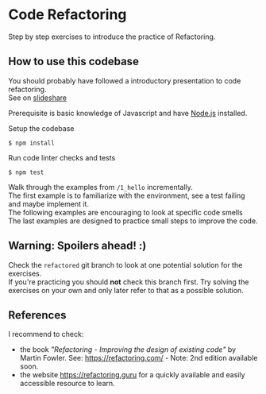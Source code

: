 Code Refactoring
================

Step by step exercises to introduce the practice of Refactoring.


## How to use this codebase

You should probably have followed a introductory presentation to code refactoring.<br>
See on [slideshare](https://www.slideshare.net/brain79/code-refactoring-workshop)

Prerequisite is basic knowledge of Javascript and have [Node.js](https://nodejs.org/) installed. 


Setup the codebase

```
$ npm install
```

Run code linter checks and tests

```
$ npm test
```

Walk through the examples from `/1_hello` incrementally.<br>
The first example is to familiarize with the environment, see a test failing and maybe implement it.<br>
The following examples are encouraging to look at specific code smells<br>
The last examples are designed to practice small steps to improve the code. 


## Warning: Spoilers ahead! :) 

Check the `refactored` git branch to look at one potential solution for the exercises.<br>
If you're practicing you should **not** check this branch first. Try solving the exercises on your own and only later refer to that as a possible solution.

## References 

I recommend to check:
- the book _"Refactoring - Improving the design of existing code"_ by Martin Fowler. See: https://refactoring.com/ - Note: 2nd edition available soon. 
- the website https://refactoring.guru for a quickly available and easily accessible resource to learn.

